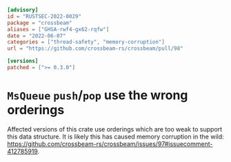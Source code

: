 ```toml
[advisory]
id = "RUSTSEC-2022-0029"
package = "crossbeam"
aliases = ["GHSA-rwf4-gx62-rqfw"]
date = "2022-06-07"
categories = ["thread-safety", "memory-corruption"]
url = "https://github.com/crossbeam-rs/crossbeam/pull/98"

[versions]
patched = [">= 0.3.0"]
```

# `MsQueue` `push`/`pop` use the wrong orderings

Affected versions of this crate use orderings which are too weak to support this data structure.
It is likely this has caused memory corruption in the wild: <https://github.com/crossbeam-rs/crossbeam/issues/97#issuecomment-412785919>.
